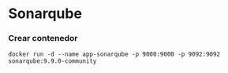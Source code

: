 # Sonarqube

### Crear contenedor

```
docker run -d --name app-sonarqube -p 9000:9000 -p 9092:9092 sonarqube:9.9.0-community
```
